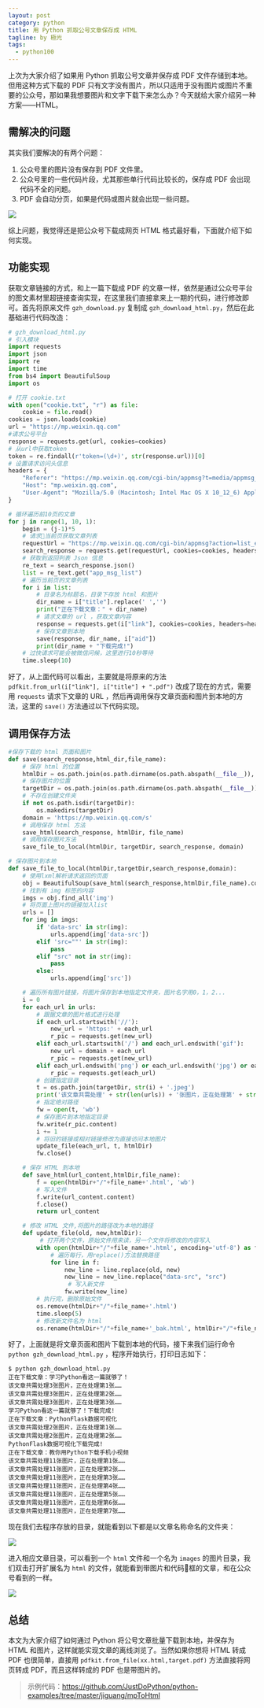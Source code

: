 ```yaml
---
layout: post
category: python
title: 用 Python 抓取公号文章保存成 HTML
tagline: by 極光
tags:
  - python100
---
```


上次为大家介绍了如果用 Python 抓取公号文章并保存成 PDF 文件存储到本地。但用这种方式下载的 PDF 只有文字没有图片，所以只适用于没有图片或图片不重要的公众号，那如果我想要图片和文字下载下来怎么办？今天就给大家介绍另一种方案——HTML。

<!--more-->

## 需解决的问题

其实我们要解决的有两个问题：

1. 公众号里的图片没有保存到 PDF 文件里。
2. 公众号里的一些代码片段，尤其那些单行代码比较长的，保存成 PDF 会出现代码不全的问题。
3. PDF 会自动分页，如果是代码或图片就会出现一些问题。

![](http://www.justdopython.com/assets/images/2020/python/python-mitm/python-gzhhtml-01.png)

综上问题，我觉得还是把公众号下载成网页 HTML 格式最好看，下面就介绍下如何实现。

## 功能实现

获取文章链接的方式，和上一篇下载成 PDF 的文章一样，依然是通过公众号平台的图文素材里超链接查询实现，在这里我们直接拿来上一期的代码，进行修改即可。首先将原来文件 `gzh_download.py` 复制成 `gzh_download_html.py`，然后在此基础进行代码改造：

```py
# gzh_download_html.py
# 引入模块
import requests
import json
import re
import time
from bs4 import BeautifulSoup
import os

# 打开 cookie.txt
with open("cookie.txt", "r") as file:
    cookie = file.read()
cookies = json.loads(cookie)
url = "https://mp.weixin.qq.com"
#请求公号平台
response = requests.get(url, cookies=cookies)
# 从url中获取token
token = re.findall(r'token=(\d+)', str(response.url))[0]
# 设置请求访问头信息
headers = {
    "Referer": "https://mp.weixin.qq.com/cgi-bin/appmsg?t=media/appmsg_edit_v2&action=edit&isNew=1&type=10&token=" + token + "&lang=zh_CN",
    "Host": "mp.weixin.qq.com",
    "User-Agent": "Mozilla/5.0 (Macintosh; Intel Mac OS X 10_12_6) AppleWebKit/537.36 (KHTML, like Gecko) Chrome/80.0.3987.132 Safari/537.36",
}

# 循环遍历前10页的文章
for j in range(1, 10, 1):
    begin = (j-1)*5
    # 请求当前页获取文章列表
    requestUrl = "https://mp.weixin.qq.com/cgi-bin/appmsg?action=list_ex&begin="+str(begin)+"&count=5&fakeid=MzU1NDk2MzQyNg==&type=9&query=&token=" + token + "&lang=zh_CN&f=json&ajax=1"
    search_response = requests.get(requestUrl, cookies=cookies, headers=headers)
    # 获取到返回列表 Json 信息
    re_text = search_response.json()
    list = re_text.get("app_msg_list")
    # 遍历当前页的文章列表
    for i in list:
        # 目录名为标题名，目录下存放 html 和图片
        dir_name = i["title"].replace(' ','')
        print("正在下载文章：" + dir_name)
        # 请求文章的 url ，获取文章内容
        response = requests.get(i["link"], cookies=cookies, headers=headers)
        # 保存文章到本地
        save(response, dir_name, i["aid"])
        print(dir_name + "下载完成!")
    # 过快请求可能会被微信问候，这里进行10秒等待
    time.sleep(10)

```

好了，从上面代码可以看出，主要就是将原来的方法 `pdfkit.from_url(i["link"], i["title"] + ".pdf")` 改成了现在的方式，需要用 `requests` 请求下文章的 URL ，然后再调用保存文章页面和图片到本地的方法，这里的 `save()` 方法通过以下代码实现。

## 调用保存方法

```py
#保存下载的 html 页面和图片
def save(search_response,html_dir,file_name):
    # 保存 html 的位置
    htmlDir = os.path.join(os.path.dirname(os.path.abspath(__file__)), html_dir)
    # 保存图片的位置
    targetDir = os.path.join(os.path.dirname(os.path.abspath(__file__)),html_dir + '/images')
    # 不存在创建文件夹
    if not os.path.isdir(targetDir):
        os.makedirs(targetDir)
    domain = 'https://mp.weixin.qq.com/s'
    # 调用保存 html 方法
    save_html(search_response, htmlDir, file_name)
    # 调用保存图片方法
    save_file_to_local(htmlDir, targetDir, search_response, domain)

# 保存图片到本地
def save_file_to_local(htmlDir,targetDir,search_response,domain):
    # 使用lxml解析请求返回的页面
    obj = BeautifulSoup(save_html(search_response,htmlDir,file_name).content, 'lxml')  
    # 找到有 img 标签的内容
    imgs = obj.find_all('img')
    # 将页面上图片的链接加入list
    urls = []
    for img in imgs:
        if 'data-src' in str(img):
            urls.append(img['data-src'])
        elif 'src=""' in str(img):
            pass
        elif "src" not in str(img):
            pass
        else:
            urls.append(img['src'])

    # 遍历所有图片链接，将图片保存到本地指定文件夹，图片名字用0，1，2...
    i = 0
    for each_url in urls:
        # 跟据文章的图片格式进行处理
        if each_url.startswith('//'):
            new_url = 'https:' + each_url
            r_pic = requests.get(new_url)
        elif each_url.startswith('/') and each_url.endswith('gif'):
            new_url = domain + each_url
            r_pic = requests.get(new_url)
        elif each_url.endswith('png') or each_url.endswith('jpg') or each_url.endswith('gif') or each_url.endswith('jpeg'):
            r_pic = requests.get(each_url)
        # 创建指定目录
        t = os.path.join(targetDir, str(i) + '.jpeg')
        print('该文章共需处理' + str(len(urls)) + '张图片，正在处理第' + str(i + 1) + '张……')
        # 指定绝对路径
        fw = open(t, 'wb')
        # 保存图片到本地指定目录
        fw.write(r_pic.content)
        i += 1
        # 将旧的链接或相对链接修改为直接访问本地图片
        update_file(each_url, t, htmlDir)
        fw.close()

    # 保存 HTML 到本地
    def save_html(url_content,htmlDir,file_name):
        f = open(htmlDir+"/"+file_name+'.html', 'wb')
        # 写入文件
        f.write(url_content.content)
        f.close()
        return url_content

    # 修改 HTML 文件,将图片的路径改为本地的路径
    def update_file(old, new,htmlDir):
         # 打开两个文件，原始文件用来读，另一个文件将修改的内容写入
        with open(htmlDir+"/"+file_name+'.html', encoding='utf-8') as f, open(htmlDir+"/"+file_name+'_bak.html', 'w', encoding='utf-8') as fw:
            # 遍历每行，用replace()方法替换路径
            for line in f:
                new_line = line.replace(old, new)
                new_line = new_line.replace("data-src", "src")
                 # 写入新文件
                fw.write(new_line)
        # 执行完，删除原始文件
        os.remove(htmlDir+"/"+file_name+'.html')
        time.sleep(5)
        # 修改新文件名为 html
        os.rename(htmlDir+"/"+file_name+'_bak.html', htmlDir+"/"+file_name+'.html')

```

好了，上面就是将文章页面和图片下载到本地的代码，接下来我们运行命令 `python gzh_download_html.py` ，程序开始执行，打印日志如下：

```
$ python gzh_download_html.py
正在下载文章：学习Python看这一篇就够了！
该文章共需处理3张图片，正在处理第1张……
该文章共需处理3张图片，正在处理第2张……
该文章共需处理3张图片，正在处理第3张……
学习Python看这一篇就够了！下载完成!
正在下载文章：PythonFlask数据可视化
该文章共需处理2张图片，正在处理第1张……
该文章共需处理2张图片，正在处理第2张……
PythonFlask数据可视化下载完成!
正在下载文章：教你用Python下载手机小视频
该文章共需处理11张图片，正在处理第1张……
该文章共需处理11张图片，正在处理第2张……
该文章共需处理11张图片，正在处理第3张……
该文章共需处理11张图片，正在处理第4张……
该文章共需处理11张图片，正在处理第5张……
该文章共需处理11张图片，正在处理第6张……
该文章共需处理11张图片，正在处理第7张……
```

现在我们去程序存放的目录，就能看到以下都是以文章名称命名的文件夹：

![](http://www.justdopython.com/assets/images/2020/python/python-mitm/python-gzhhtml-02.png)

进入相应文章目录，可以看到一个 `html` 文件和一个名为 `images` 的图片目录，我们双击打开扩展名为 `html` 的文件，就能看到带图片和代码框的文章，和在公众号看到的一样。

![](http://www.justdopython.com/assets/images/2020/python/python-mitm/python-gzhhtml-03.png)

## 总结

本文为大家介绍了如何通过 Python 将公号文章批量下载到本地，并保存为 HTML 和图片，这样就能实现文章的离线浏览了。当然如果你想将 HTML 转成 PDF 也很简单，直接用 `pdfkit.from_file(xx.html,target.pdf)` 方法直接将网页转成 PDF，而且这样转成的 PDF 也是带图片的。

> 示例代码：<https://github.com/JustDoPython/python-examples/tree/master/jiguang/mpToHtml>